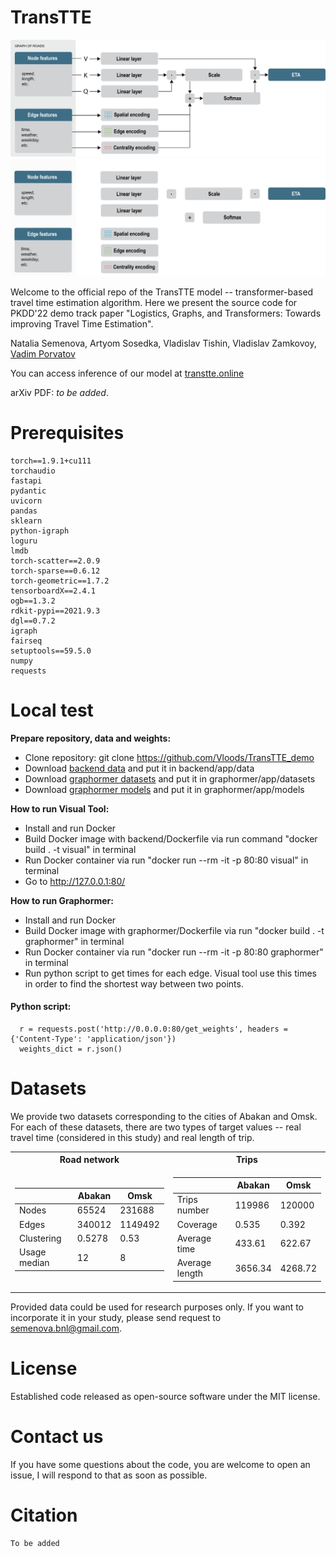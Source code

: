 # TransTTE

![Pipeline_image](resources/transtte_pipeline_wh.png#gh-light-mode-only)
![Pipeline_image](resources/transtte_pipeline_bl.png#gh-dark-mode-only)

Welcome to the official repo of the TransTTE model -- transformer-based travel time estimation algorithm. Here we present the source code for PKDD'22 demo track paper "Logistics, Graphs, and Transformers: Towards improving Travel Time Estimation".

Natalia Semenova, Artyom Sosedka, Vladislav Tishin, Vladislav Zamkovoy, [Vadim Porvatov](https://www.researchgate.net/profile/Vadim-Porvatov)

You can access inference of our model at [transtte.online](http://transtte.online)

arXiv PDF: _to be added_.

# Prerequisites

```
torch==1.9.1+cu111
torchaudio 
fastapi
pydantic
uvicorn
pandas
sklearn
python-igraph
loguru
lmdb
torch-scatter==2.0.9 
torch-sparse==0.6.12 
torch-geometric==1.7.2
tensorboardX==2.4.1
ogb==1.3.2
rdkit-pypi==2021.9.3
dgl==0.7.2 
igraph
fairseq
setuptools==59.5.0
numpy
requests
```

# Local test

**Prepare repository, data and weights:**
- Clone repository: git clone https://github.com/Vloods/TransTTE_demo
- Download [backend data](https://disk.yandex.ru/d/NHj3ukteUGn-dAA) and put it in backend/app/data
- Download [graphormer datasets](https://disk.yandex.ru/d/RgWiqN7DwXcJOw) and put it in graphormer/app/datasets
- Download [graphormer models](https://disk.yandex.ru/d/rQCIJs_7Q7Li6g) and put it in graphormer/app/models


**How to run Visual Tool:**
- Install and run Docker
- Build Docker image with backend/Dockerfile via run command "docker build . -t visual" in terminal
- Run Docker container via run "docker run --rm -it -p 80:80 visual" in terminal
- Go to http://127.0.0.1:80/ 

**How to run Graphormer:**
- Install and run Docker
- Build Docker image with graphormer/Dockerfile via run "docker build . -t graphormer" in terminal
- Run Docker container via run "docker run --rm -it -p 80:80 graphormer" in terminal
- Run python script to get times for each edge. Visual tool use this times in order to find the shortest way between two points.
     
####  Python script:
      r = requests.post('http://0.0.0.0:80/get_weights', headers = {'Content-Type': 'application/json'})
      weights_dict = r.json()


# Datasets

We provide two datasets corresponding to the cities of Abakan and Omsk. For each of these datasets, there are two types of target values -- real travel time (considered in this study) and real length of trip. 

<table>
<tr><th>Road network</th><th>Trips</th></tr>
<tr><td>

| | Abakan | Omsk |
|--|--|--|
|Nodes| 65524 | 231688 |
|Edges| 340012 |  1149492 |
|Clustering| 0.5278 | 0.53 |
|Usage median| 12 | 8 |
 
</td><td>

| | Abakan | Omsk |
|--|--|--|
|Trips number|  119986 | 120000 |
|Coverage| 0.535 |  0.392 |
|Average time| 433.61 | 622.67 |
|Average length| 3656.34 | 4268.72 |

</td></tr> </table>

Provided data could be used for research purposes only. If you want to incorporate it in your study, please send request to semenova.bnl@gmail.com.

# License

Established code released as open-source software under the MIT license.

# Contact us

If you have some questions about the code, you are welcome to open an issue, I will respond to that as soon as possible.

# Citation

```
To be added
```
